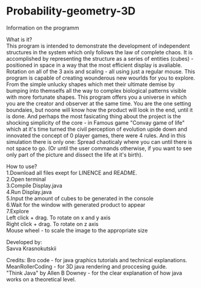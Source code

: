 # Probability-geometry-3D
Information on the programm

What is it?                                                                                                                                               
This program is intended to demonstrate the development of independent structures in the system which only follows the law of complete chaos. It is accomplished by representing the structure as a series of entities (cubes) - positioned in space in a way that the most efficient display is avaliable. Rotation on all of the 3 axis and scaling - all using just a regular mouse. This program is capable of creating wounderous new wourlds for you to explore. From the simple unlucky shapes which met their ultimate demise by bumping into themselfs all the way to complex biological patterns visible with more fortunate shapes. This program offers you a universe in which you are the creator and observer at the same time. You are the one setting boundaies, but noone will know how the product will look in the end, until it is done. And perhaps the most fasicating thing about the project is the shocking simplicity of the core - in Famous game "Convay game of life" which at it's time turned the civil perception of evolution upide down and innovated the concept of 0 player games, there were 4 rules. And in this simulation there is only one: Spread chaoticaly where you can until there is not space to go. (Or until the user commands otherwise, if you want to see only part of the picture and dissect the life at it's birth).

How to use?                                                                                                                                               
1.Download all files exept for LINENCE and README.                                                                                                               
2.Open terminal                                                                                                                                               
3.Compile Display.java                                                                                                                         
4.Run Display.java                                                                                                                                    
5.Input the amount of cubes to be generated in the console                                                                                                   
6.Wait for the window with generated product to appear                                                                                                   
7.Explore                                                                                                                         
Left click + drag. To rotate on x and y axis                                                                                                              
Right click + drag. To rotate on z axis                                                                                                                         
Mouse wheel - to scale the image to the appropriate size                                                                                        

Developed by:                                                                                                                        
Savva Krasnokutskii                                                                                

Credits:
Bro code - for java graphics tutorials and technical explanations.                                                                                      
MeanRollerCoding - for 3D java rendering and proccesing guide.                                                                                    
"Think Java" by Allen B Downey - for the clear explanation of how java works on a theoretical level.                                                                    
